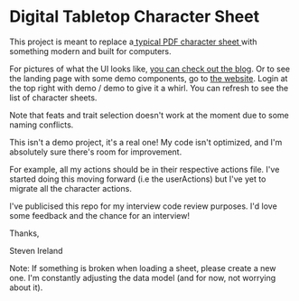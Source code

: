 # Digital Tabletop Character Sheet

This project is meant to replace a[ typical PDF character sheet ](https://ooyamaneko.net/download/rollespil/charsheet/Pathfinder_en.pdf)with something modern and built for computers.

For pictures of what the UI looks like, [you can check out the blog](https://fateforge.blog). Or to see the landing page with some demo components, go to [the website](https://fateforge.app). Login at the top right with demo / demo to give it a whirl. You can refresh to see the list of character sheets.

Note that feats and trait selection doesn't work at the moment due to some naming conflicts.

This isn't a demo project, it's a real one! My code isn't optimized, and I'm absolutely sure there's room for improvement. 

For example, all my actions should be in their respective actions file. I've started doing this moving forward (i.e the userActions) but I've yet to migrate all the character actions.

I've publicised this repo for my interview code review purposes. I'd love some feedback and the chance for an interview!

Thanks,

Steven Ireland


Note: If something is broken when loading a sheet, please create a new one. I'm constantly adjusting the data model (and for now, not worrying about it).
